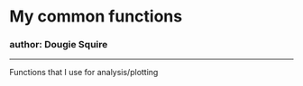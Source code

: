 # **My common functions** #
### author: Dougie Squire ###

-----------------------------
Functions that I use for analysis/plotting 
